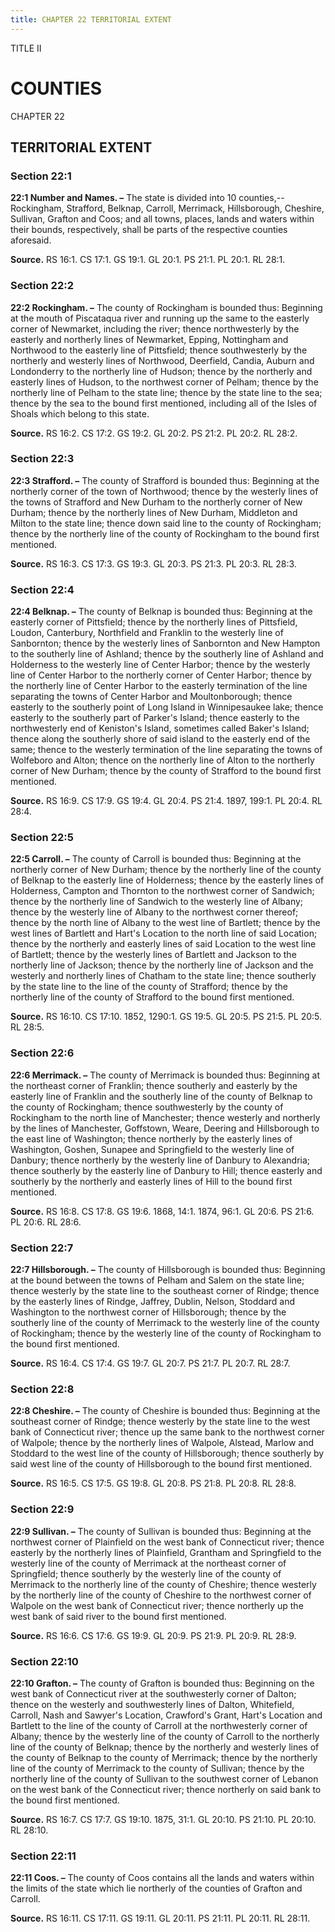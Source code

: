 ```yaml
---
title: CHAPTER 22 TERRITORIAL EXTENT
---
```


TITLE II
                                             
COUNTIES
=========

CHAPTER 22
                                             
TERRITORIAL EXTENT
------------------

### Section 22:1

 **22:1 Number and Names. –** The state is divided into 10
counties,--Rockingham, Strafford, Belknap, Carroll, Merrimack,
Hillsborough, Cheshire, Sullivan, Grafton and Coos; and all towns,
places, lands and waters within their bounds, respectively, shall be
parts of the respective counties aforesaid.

**Source.** RS 16:1. CS 17:1. GS 19:1. GL 20:1. PS 21:1. PL 20:1. RL
28:1.

### Section 22:2

 **22:2 Rockingham. –** The county of Rockingham is bounded thus:
Beginning at the mouth of Piscataqua river and running up the same to
the easterly corner of Newmarket, including the river; thence
northwesterly by the easterly and northerly lines of Newmarket, Epping,
Nottingham and Northwood to the easterly line of Pittsfield; thence
southwesterly by the northerly and westerly lines of Northwood,
Deerfield, Candia, Auburn and Londonderry to the northerly line of
Hudson; thence by the northerly and easterly lines of Hudson, to the
northwest corner of Pelham; thence by the northerly line of Pelham to
the state line; thence by the state line to the sea; thence by the sea
to the bound first mentioned, including all of the Isles of Shoals which
belong to this state.

**Source.** RS 16:2. CS 17:2. GS 19:2. GL 20:2. PS 21:2. PL 20:2. RL
28:2.

### Section 22:3

 **22:3 Strafford. –** The county of Strafford is bounded thus:
Beginning at the northerly corner of the town of Northwood; thence by
the westerly lines of the towns of Strafford and New Durham to the
northerly corner of New Durham; thence by the northerly lines of New
Durham, Middleton and Milton to the state line; thence down said line to
the county of Rockingham; thence by the northerly line of the county of
Rockingham to the bound first mentioned.

**Source.** RS 16:3. CS 17:3. GS 19:3. GL 20:3. PS 21:3. PL 20:3. RL
28:3.

### Section 22:4

 **22:4 Belknap. –** The county of Belknap is bounded thus: Beginning
at the easterly corner of Pittsfield; thence by the northerly lines of
Pittsfield, Loudon, Canterbury, Northfield and Franklin to the westerly
line of Sanbornton; thence by the westerly lines of Sanbornton and New
Hampton to the southerly line of Ashland; thence by the southerly line
of Ashland and Holderness to the westerly line of Center Harbor; thence
by the westerly line of Center Harbor to the northerly corner of Center
Harbor; thence by the northerly line of Center Harbor to the easterly
termination of the line separating the towns of Center Harbor and
Moultonborough; thence easterly to the southerly point of Long Island in
Winnipesaukee lake; thence easterly to the southerly part of Parker's
Island; thence easterly to the northwesterly end of Keniston's Island,
sometimes called Baker's Island; thence along the southerly shore of
said island to the easterly end of the same; thence to the westerly
termination of the line separating the towns of Wolfeboro and Alton;
thence on the northerly line of Alton to the northerly corner of New
Durham; thence by the county of Strafford to the bound first mentioned.

**Source.** RS 16:9. CS 17:9. GS 19:4. GL 20:4. PS 21:4. 1897, 199:1. PL
20:4. RL 28:4.

### Section 22:5

 **22:5 Carroll. –** The county of Carroll is bounded thus: Beginning
at the northerly corner of New Durham; thence by the northerly line of
the county of Belknap to the easterly line of Holderness; thence by the
easterly lines of Holderness, Campton and Thornton to the northwest
corner of Sandwich; thence by the northerly line of Sandwich to the
westerly line of Albany; thence by the westerly line of Albany to the
northwest corner thereof; thence by the north line of Albany to the west
line of Bartlett; thence by the west lines of Bartlett and Hart's
Location to the north line of said Location; thence by the northerly and
easterly lines of said Location to the west line of Bartlett; thence by
the westerly lines of Bartlett and Jackson to the northerly line of
Jackson; thence by the northerly line of Jackson and the westerly and
northerly lines of Chatham to the state line; thence southerly by the
state line to the line of the county of Strafford; thence by the
northerly line of the county of Strafford to the bound first mentioned.

**Source.** RS 16:10. CS 17:10. 1852, 1290:1. GS 19:5. GL 20:5. PS 21:5.
PL 20:5. RL 28:5.

### Section 22:6

 **22:6 Merrimack. –** The county of Merrimack is bounded thus:
Beginning at the northeast corner of Franklin; thence southerly and
easterly by the easterly line of Franklin and the southerly line of the
county of Belknap to the county of Rockingham; thence southwesterly by
the county of Rockingham to the north line of Manchester; thence
westerly and northerly by the lines of Manchester, Goffstown, Weare,
Deering and Hillsborough to the east line of Washington; thence
northerly by the easterly lines of Washington, Goshen, Sunapee and
Springfield to the westerly line of Danbury; thence northerly by the
westerly line of Danbury to Alexandria; thence southerly by the easterly
line of Danbury to Hill; thence easterly and southerly by the northerly
and easterly lines of Hill to the bound first mentioned.

**Source.** RS 16:8. CS 17:8. GS 19:6. 1868, 14:1. 1874, 96:1. GL 20:6.
PS 21:6. PL 20:6. RL 28:6.

### Section 22:7

 **22:7 Hillsborough. –** The county of Hillsborough is bounded thus:
Beginning at the bound between the towns of Pelham and Salem on the
state line; thence westerly by the state line to the southeast corner of
Rindge; thence by the easterly lines of Rindge, Jaffrey, Dublin, Nelson,
Stoddard and Washington to the northwest corner of Hillsborough; thence
by the southerly line of the county of Merrimack to the westerly line of
the county of Rockingham; thence by the westerly line of the county of
Rockingham to the bound first mentioned.

**Source.** RS 16:4. CS 17:4. GS 19:7. GL 20:7. PS 21:7. PL 20:7. RL
28:7.

### Section 22:8

 **22:8 Cheshire. –** The county of Cheshire is bounded thus:
Beginning at the southeast corner of Rindge; thence westerly by the
state line to the west bank of Connecticut river; thence up the same
bank to the northwest corner of Walpole; thence by the northerly lines
of Walpole, Alstead, Marlow and Stoddard to the west line of the county
of Hillsborough; thence southerly by said west line of the county of
Hillsborough to the bound first mentioned.

**Source.** RS 16:5. CS 17:5. GS 19:8. GL 20:8. PS 21:8. PL 20:8. RL
28:8.

### Section 22:9

 **22:9 Sullivan. –** The county of Sullivan is bounded thus:
Beginning at the northwest corner of Plainfield on the west bank of
Connecticut river; thence easterly by the northerly lines of Plainfield,
Grantham and Springfield to the westerly line of the county of Merrimack
at the northeast corner of Springfield; thence southerly by the westerly
line of the county of Merrimack to the northerly line of the county of
Cheshire; thence westerly by the northerly line of the county of
Cheshire to the northwest corner of Walpole on the west bank of
Connecticut river; thence northerly up the west bank of said river to
the bound first mentioned.

**Source.** RS 16:6. CS 17:6. GS 19:9. GL 20:9. PS 21:9. PL 20:9. RL
28:9.

### Section 22:10

 **22:10 Grafton. –** The county of Grafton is bounded thus:
Beginning on the west bank of Connecticut river at the southwesterly
corner of Dalton; thence on the westerly and southwesterly lines of
Dalton, Whitefield, Carroll, Nash and Sawyer's Location, Crawford's
Grant, Hart's Location and Bartlett to the line of the county of Carroll
at the northwesterly corner of Albany; thence by the westerly line of
the county of Carroll to the northerly line of the county of Belknap;
thence by the northerly and westerly lines of the county of Belknap to
the county of Merrimack; thence by the northerly line of the county of
Merrimack to the county of Sullivan; thence by the northerly line of the
county of Sullivan to the southwest corner of Lebanon on the west bank
of the Connecticut river; thence northerly on said bank to the bound
first mentioned.

**Source.** RS 16:7. CS 17:7. GS 19:10. 1875, 31:1. GL 20:10. PS 21:10.
PL 20:10. RL 28:10.

### Section 22:11

 **22:11 Coos. –** The county of Coos contains all the lands and
waters within the limits of the state which lie northerly of the
counties of Grafton and Carroll.

**Source.** RS 16:11. CS 17:11. GS 19:11. GL 20:11. PS 21:11. PL 20:11.
RL 28:11.
